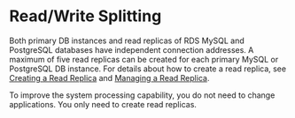 # Read/Write Splitting<a name="rds_01_0012"></a>

Both primary DB instances and read replicas of RDS MySQL and PostgreSQL databases have independent connection addresses. A maximum of five read replicas can be created for each primary MySQL or PostgreSQL DB instance. For details about how to create a read replica, see  [Creating a Read Replica](creating-a-read-replica.md)  and  [Managing a Read Replica](managing-a-read-replica.md).

To improve the system processing capability, you do not need to change applications. You only need to create read replicas.

